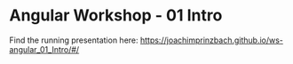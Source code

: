 # Angular Workshop - 01 Intro 

Find the running presentation here: https://joachimprinzbach.github.io/ws-angular_01_Intro/#/